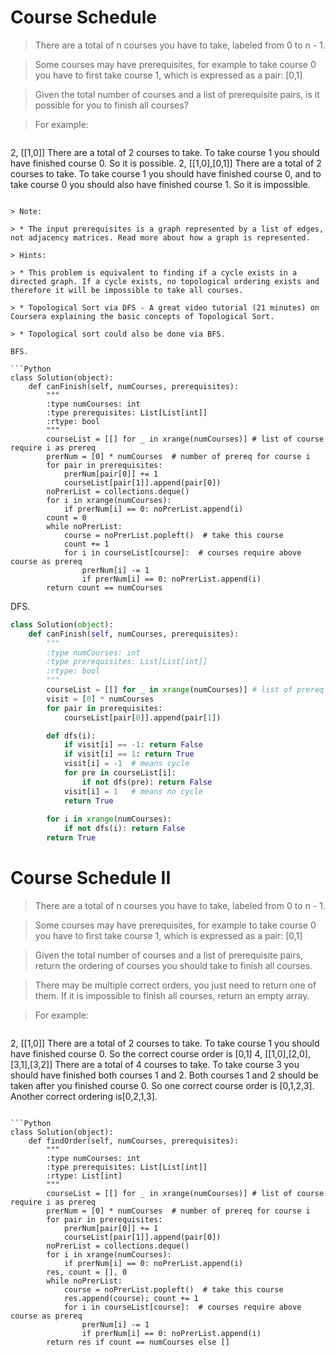 # Course Schedule

> There are a total of n courses you have to take, labeled from 0 to n - 1.

> Some courses may have prerequisites, for example to take course 0 you have to first take course 1, which is expressed as a pair: [0,1]

> Given the total number of courses and a list of prerequisite pairs, is it possible for you to finish all courses?

> For example:

> ```
2, [[1,0]]
There are a total of 2 courses to take. To take course 1 you should have finished course 0. So it is possible.
2, [[1,0],[0,1]]
There are a total of 2 courses to take. To take course 1 you should have finished course 0, and to take course 0 you should also have finished course 1. So it is impossible.
```

> Note:

> * The input prerequisites is a graph represented by a list of edges, not adjacency matrices. Read more about how a graph is represented.

> Hints:

> * This problem is equivalent to finding if a cycle exists in a directed graph. If a cycle exists, no topological ordering exists and therefore it will be impossible to take all courses.

> * Topological Sort via DFS - A great video tutorial (21 minutes) on Coursera explaining the basic concepts of Topological Sort.

> * Topological sort could also be done via BFS.

BFS.

```Python
class Solution(object):
    def canFinish(self, numCourses, prerequisites):
        """
        :type numCourses: int
        :type prerequisites: List[List[int]]
        :rtype: bool
        """
        courseList = [[] for _ in xrange(numCourses)] # list of course require i as prereq
        prerNum = [0] * numCourses  # number of prereq for course i
        for pair in prerequisites:
            prerNum[pair[0]] += 1
            courseList[pair[1]].append(pair[0])
        noPrerList = collections.deque()
        for i in xrange(numCourses):
            if prerNum[i] == 0: noPrerList.append(i)
        count = 0
        while noPrerList:
            course = noPrerList.popleft()  # take this course
            count += 1
            for i in courseList[course]:  # courses require above course as prereq
                prerNum[i] -= 1
                if prerNum[i] == 0: noPrerList.append(i)
        return count == numCourses
```

DFS.

```Python
class Solution(object):
    def canFinish(self, numCourses, prerequisites):
        """
        :type numCourses: int
        :type prerequisites: List[List[int]]
        :rtype: bool
        """
        courseList = [[] for _ in xrange(numCourses)] # list of prereq courses for i
        visit = [0] * numCourses
        for pair in prerequisites:
            courseList[pair[0]].append(pair[1])

        def dfs(i):
            if visit[i] == -1: return False
            if visit[i] == 1: return True
            visit[i] = -1  # means cycle
            for pre in courseList[i]:
                if not dfs(pre): return False
            visit[i] = 1   # means no cycle
            return True
        
        for i in xrange(numCourses):
            if not dfs(i): return False
        return True
```

# Course Schedule II

> There are a total of n courses you have to take, labeled from 0 to n - 1.

> Some courses may have prerequisites, for example to take course 0 you have to first take course 1, which is expressed as a pair: [0,1]

> Given the total number of courses and a list of prerequisite pairs, return the ordering of courses you should take to finish all courses.

> There may be multiple correct orders, you just need to return one of them. If it is impossible to finish all courses, return an empty array.

> For example:

> ```
2, [[1,0]]
There are a total of 2 courses to take. To take course 1 you should have finished course 0. So the correct course order is [0,1]
4, [[1,0],[2,0],[3,1],[3,2]]
There are a total of 4 courses to take. To take course 3 you should have finished both courses 1 and 2. Both courses 1 and 2 should be taken after you finished course 0. So one correct course order is [0,1,2,3]. Another correct ordering is[0,2,1,3].
```

```Python
class Solution(object):
    def findOrder(self, numCourses, prerequisites):
        """
        :type numCourses: int
        :type prerequisites: List[List[int]]
        :rtype: List[int]
        """
        courseList = [[] for _ in xrange(numCourses)] # list of course require i as prereq
        prerNum = [0] * numCourses  # number of prereq for course i
        for pair in prerequisites:
            prerNum[pair[0]] += 1
            courseList[pair[1]].append(pair[0])
        noPrerList = collections.deque()
        for i in xrange(numCourses):
            if prerNum[i] == 0: noPrerList.append(i)
        res, count = [], 0
        while noPrerList:
            course = noPrerList.popleft()  # take this course
            res.append(course); count += 1
            for i in courseList[course]:  # courses require above course as prereq
                prerNum[i] -= 1
                if prerNum[i] == 0: noPrerList.append(i)
        return res if count == numCourses else []
```
